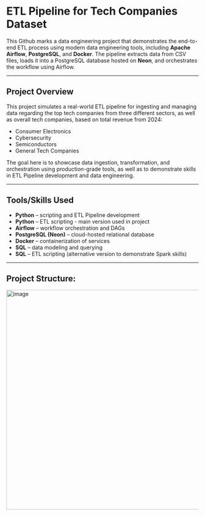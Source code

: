 
# ETL Pipeline for Tech Companies Dataset

This Github marks a data engineering project that demonstrates the end-to-end ETL process using modern data engineering tools, including **Apache Airflow**, **PostgreSQL**, and **Docker**. The pipeline extracts data from CSV files, loads it into a PostgreSQL database hosted on **Neon**, and orchestrates the workflow using Airflow.

---

## Project Overview

This project simulates a real-world ETL pipeline for ingesting and managing data regarding the top tech companies from three different sectors, as well as overall tech companies, based on total revenue from 2024:

- Consumer Electronics
- Cybersecurity
- Semiconductors
- General Tech Companies

The goal here is to showcase data ingestion, transformation, and orchestration using production-grade tools, as well as to demonstrate skills in ETL Pipeline development and data engineering.

---

## Tools/Skills Used

- **Python** – scripting and ETL Pipeline development
- **Python** – ETL scripting - main version used in project
- **Airflow** – workflow orchestration and DAGs
- **PostgreSQL (Neon)** – cloud-hosted relational database
- **Docker** – containerization of services
- **SQL** – data modeling and querying
- **SQL** – ETL scripting (alternative version to demonstrate Spark skills)
---

## Project Structure:
<img width="922" height="577" alt="image" src="https://github.com/user-attachments/assets/5d0288dc-64fa-4d40-acea-1456dfd78151" />

